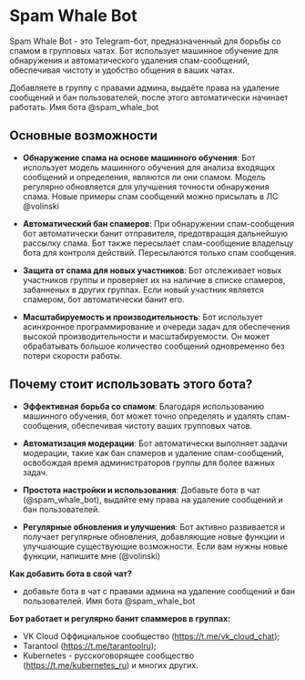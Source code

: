 # Spam Whale Bot

Spam Whale Bot - это Telegram-бот, предназначенный для борьбы со спамом в групповых чатах. Бот использует машинное обучение для обнаружения и автоматического удаления спам-сообщений, обеспечивая чистоту и удобство общения в ваших чатах.
  
Добавляете в группу с правами админа, выдаёте права на удаление сообщений и бан пользователей, после этого автоматически начинает работать.
Имя бота @spam_whale_bot  
  
## Основные возможности

- **Обнаружение спама на основе машинного обучения**: Бот использует модель машинного обучения для анализа входящих сообщений и определения, являются ли они спамом. Модель регулярно обновляется для улучшения точности обнаружения спама. Новые примеры спам сообщений можно присылать в ЛС @volinski

- **Автоматический бан спамеров**: При обнаружении спам-сообщения бот автоматически банит отправителя, предотвращая дальнейшую рассылку спама. Бот также пересылает спам-сообщение владельцу бота для контроля действий. Пересылаются только спам сообщения.

- **Защита от спама для новых участников**: Бот отслеживает новых участников группы и проверяет их на наличие в списке спамеров, забанненых в других группах. Если новый участник является спамером, бот автоматически банит его.

- **Масштабируемость и производительность**: Бот использует асинхронное программирование и очереди задач для обеспечения высокой производительности и масштабируемости. Он может обрабатывать большое количество сообщений одновременно без потери скорости работы.

## Почему стоит использовать этого бота?

- **Эффективная борьба со спамом**: Благодаря использованию машинного обучения, бот может точно определять и удалять спам-сообщения, обеспечивая чистоту ваших групповых чатов.

- **Автоматизация модерации**: Бот автоматически выполняет задачи модерации, такие как бан спамеров и удаление спам-сообщений, освобождая время администраторов группы для более важных задач.

- **Простота настройки и использования**: Добавьте бота в чат (@spam_whale_bot), выдайте ему права на удаление сообщений и бан пользователей.

- **Регулярные обновления и улучшения**: Бот активно развивается и получает регулярные обновления, добавляющие новые функции и улучшающие существующие возможности. Если вам нужны новые функции, напишите мне (@volinski)

**Как добавить бота в свой чат?**  
- добавьте бота в чат с правами админа на удаление сообщений и бан пользователей. Имя бота @spam_whale_bot  

**Бот работает и регулярно банит спаммеров в группах:** 
- VK Cloud Оффициальное сообщество (https://t.me/vk_cloud_chat);
- Tarantool (https://t.me/tarantoolru);
- Kubernetes - русскоговорящее сообщество (https://t.me/kubernetes_ru) и многих других.
